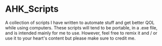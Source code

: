 # AHK_Scripts
A collection of scripts I have written to automate stuff and get better QOL while using computers. These scripts will tend to be portable, in a .exe file, and is intended mainly for me to use. However, feel free to remix it and / or use it to your heart's content but please make sure to credit me.
